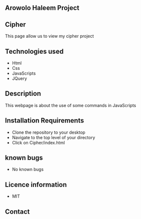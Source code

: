 ## Arowolo Haleem Project

## Cipher
This page allow us to view my cipher project

## Technologies used
* Html
* Css
* JavaScripts
* JQuery

## Description
This webpage is about the use of some commands in JavaScripts

## Installation Requirements
* Clone the repository to your desktop
* Navigate to the top level of your directory
* Click on Cipher/index.html

## known bugs
* No known bugs

## Licence information
* MIT

## Contact

